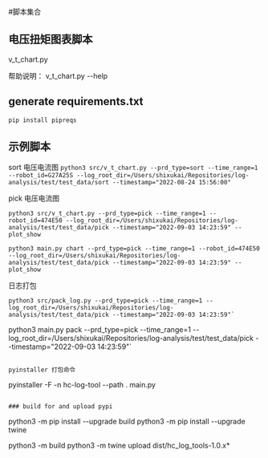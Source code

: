 #脚本集合

## 电压扭矩图表脚本
v_t_chart.py

帮助说明： v_t_chart.py --help

## generate requirements.txt
`pip install pipreqs`


## 示例脚本

sort 电压电流图
```python3 src/v_t_chart.py --prd_type=sort --time_range=1 --robot_id=G27A25S --log_root_dir=/Users/shixukai/Repositories/log-analysis/test/test_data/sort --timestamp="2022-08-24 15:56:00"```

pick 电压电流图

```python3 src/v_t_chart.py --prd_type=pick --time_range=1 --robot_id=474E50 --log_root_dir=/Users/shixukai/Repositories/log-analysis/test/test_data/pick --timestamp="2022-09-03 14:23:59" --plot_show```

```python3 main.py chart --prd_type=pick --time_range=1 --robot_id=474E50 --log_root_dir=/Users/shixukai/Repositories/log-analysis/test/test_data/pick --timestamp="2022-09-03 14:23:59" --plot_show```

日志打包

```
python3 src/pack_log.py --prd_type=pick --time_range=1 --log_root_dir=/Users/shixukai/Repositories/log-analysis/test/test_data/pick --timestamp="2022-09-03 14:23:59"`
```

python3 main.py pack --prd_type=pick --time_range=1 --log_root_dir=/Users/shixukai/Repositories/log-analysis/test/test_data/pick --timestamp="2022-09-03 14:23:59"`
```

pyinstaller 打包命令
```
pyinstaller -F -n hc-log-tool --path . main.py
```

### build for and upload pypi
```
python3 -m pip install --upgrade build
python3 -m pip install --upgrade twine

python3 -m build
python3 -m twine upload dist/hc_log_tools-1.0.x*
```
